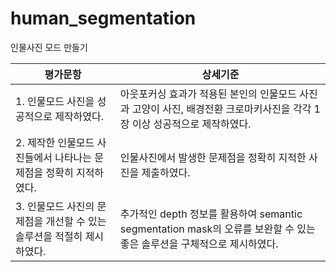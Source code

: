 # human_segmentation
인물사진 모드 만들기



|평가문항|상세기준|
|---|---|
|1. 인물모드 사진을 성공적으로 제작하였다.|아웃포커싱 효과가 적용된 본인의 인물모드 사진과 고양이 사진, 배경전환 크로마키사진을 각각 1장 이상 성공적으로 제작하였다.|
|2. 제작한 인물모드 사진들에서 나타나는 문제점을 정확히 지적하였다.|인물사진에서 발생한 문제점을 정확히 지적한 사진을 제출하였다.|
|3. 인물모드 사진의 문제점을 개선할 수 있는 솔루션을 적절히 제시하였다.|추가적인 depth 정보를 활용하여 semantic segmentation mask의 오류를 보완할 수 있는 좋은 솔루션을 구체적으로 제시하였다.|

